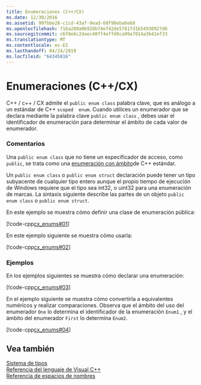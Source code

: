 ```yaml
---
title: Enumeraciones (C++/CX)
ms.date: 12/30/2016
ms.assetid: 99fbbe28-c1cd-43af-9ead-60f90eba6e68
ms.openlocfilehash: f16a288a0b928b74ef42de5781fd1b54930927d6
ms.sourcegitcommit: c6f8e6c2daec40ff4effd8ca99a7014a3b41ef33
ms.translationtype: MT
ms.contentlocale: es-ES
ms.lasthandoff: 04/24/2019
ms.locfileid: "64345816"
---
```

# <a name="enums-ccx"></a>Enumeraciones (C++/CX)

C++ / c++ / CX admite el `public enum class` palabra clave, que es análogo a un estándar de C++ `scoped  enum`. Cuando utilices un enumerador que se declara mediante la palabra clave `public enum class` , debes usar el identificador de enumeración para determinar el ámbito de cada valor de enumerador.

### <a name="remarks"></a>Comentarios

Una `public enum class` que no tiene un especificador de acceso, como `public`, se trata como una [enumeración con ámbito](../cpp/enumerations-cpp.md)de C++ estándar.

Un `public enum class` o `public enum struct` declaración puede tener un tipo subyacente de cualquier tipo entero aunque el propio tiempo de ejecución de Windows requiere que el tipo sea int32, o uint32 para una enumeración de marcas. La sintaxis siguiente describe las partes de un objeto `public enum class` o `public enum struct`.

En este ejemplo se muestra cómo definir una clase de enumeración pública:

[!code-cpp[cx_enums#01](../cppcx/codesnippet/CPP/cpp/class1.h#01)]

En este ejemplo siguiente se muestra cómo usarla:

[!code-cpp[cx_enums#02](../cppcx/codesnippet/CPP/cpp/class1.h#02)]

### <a name="examples"></a>Ejemplos

En los ejemplos siguientes se muestra cómo declarar una enumeración:

[!code-cpp[cx_enums#03](../cppcx/codesnippet/CPP/cpp/class1.h#03)]

En el ejemplo siguiente se muestra cómo convertirla a equivalentes numéricos y realizar comparaciones. Observa que el ámbito del uso del enumerador `One` lo determina el identificador de la enumeración `Enum1` , y el ámbito del enumerador `First` lo determina `Enum2`.

[!code-cpp[cx_enums#04](../cppcx/codesnippet/CPP/cpp/class1.h#04)]

## <a name="see-also"></a>Vea también

[Sistema de tipos](../cppcx/type-system-c-cx.md)<br/>
[Referencia del lenguaje de Visual C++](../cppcx/visual-c-language-reference-c-cx.md)<br/>
[Referencia de espacios de nombres](../cppcx/namespaces-reference-c-cx.md)
